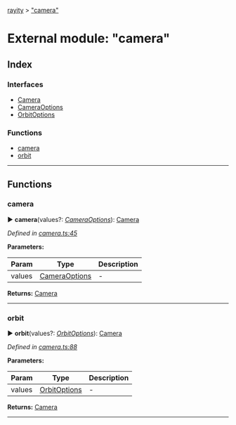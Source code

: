 [rayity](../README.md) > ["camera"](../modules/_camera_.md)



# External module: "camera"

## Index

### Interfaces

* [Camera](../interfaces/_camera_.camera.md)
* [CameraOptions](../interfaces/_camera_.cameraoptions.md)
* [OrbitOptions](../interfaces/_camera_.orbitoptions.md)


### Functions

* [camera](_camera_.md#camera-1)
* [orbit](_camera_.md#orbit)



---
## Functions
<a id="camera-1"></a>

###  camera

► **camera**(values?: *[CameraOptions](../interfaces/_camera_.cameraoptions.md)*): [Camera](../interfaces/_camera_.camera.md)




*Defined in [camera.ts:45](https://github.com/gribbet/rayity/blob/4838bef/src/camera.ts#L45)*



**Parameters:**

| Param | Type | Description |
| ------ | ------ | ------ |
| values | [CameraOptions](../interfaces/_camera_.cameraoptions.md)   |  - |





**Returns:** [Camera](../interfaces/_camera_.camera.md)





___

<a id="orbit"></a>

###  orbit

► **orbit**(values?: *[OrbitOptions](../interfaces/_camera_.orbitoptions.md)*): [Camera](../interfaces/_camera_.camera.md)




*Defined in [camera.ts:88](https://github.com/gribbet/rayity/blob/4838bef/src/camera.ts#L88)*



**Parameters:**

| Param | Type | Description |
| ------ | ------ | ------ |
| values | [OrbitOptions](../interfaces/_camera_.orbitoptions.md)   |  - |





**Returns:** [Camera](../interfaces/_camera_.camera.md)





___


